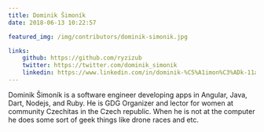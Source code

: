 ```yaml
---
title: Dominik Šimoník
date: 2018-06-13 10:22:57

featured_img: /img/contributors/dominik-simonik.jpg

links:
    github: https://github.com/ryzizub
    twitter: https://twitter.com/dominik_simonik
    linkedin: https://www.linkedin.com/in/dominik-%C5%A1imon%C3%ADk-11a14014b/
---
```


Dominik Šimoník is a software engineer developing apps in Angular, Java, Dart, Nodejs, and Ruby. He is GDG Organizer and lector for women at community Czechitas in the Czech republic. When he is not at the computer he does some sort of geek things like drone races and etc.
